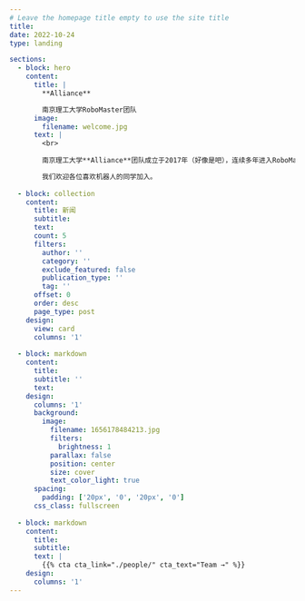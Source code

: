 ```yaml
---
# Leave the homepage title empty to use the site title
title:
date: 2022-10-24
type: landing

sections:
  - block: hero
    content:
      title: |
        **Alliance**

        南京理工大学RoboMaster团队
      image:
        filename: welcome.jpg
      text: |
        <br>
        
        南京理工大学**Alliance**团队成立于2017年（好像是吧），连续多年进入RoboMaster全国赛/复活赛，在2019赛季取得中部分区赛亚军。

        我们欢迎各位喜欢机器人的同学加入。
  
  - block: collection
    content:
      title: 新闻
      subtitle:
      text:
      count: 5
      filters:
        author: ''
        category: ''
        exclude_featured: false
        publication_type: ''
        tag: ''
      offset: 0
      order: desc
      page_type: post
    design:
      view: card
      columns: '1'
  
  - block: markdown
    content:
      title:
      subtitle: ''
      text:
    design:
      columns: '1'
      background:
        image: 
          filename: 1656178484213.jpg
          filters:
            brightness: 1
          parallax: false
          position: center
          size: cover
          text_color_light: true
      spacing:
        padding: ['20px', '0', '20px', '0']
      css_class: fullscreen
  
  - block: markdown
    content:
      title:
      subtitle:
      text: |
        {{% cta cta_link="./people/" cta_text="Team →" %}}
    design:
      columns: '1'
---
```

